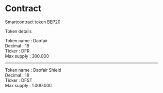 # Contract

Smartcontract token BEP20

Token details <br>

Token name : Daofair <br>
Decimal : 18 <br>
Ticker : DFR <br>
Max supply : 300.000 <br>

-------------------------------

Token name : Daofair Shield <br>
Decimal : 18 <br>
Ticker : DFST <br>
Max supply : 1.000.000
